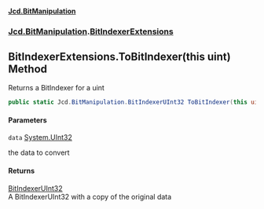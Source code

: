 #### [Jcd.BitManipulation](index.md 'index')
### [Jcd.BitManipulation](Jcd.BitManipulation.md 'Jcd.BitManipulation').[BitIndexerExtensions](Jcd.BitManipulation.BitIndexerExtensions.md 'Jcd.BitManipulation.BitIndexerExtensions')

## BitIndexerExtensions.ToBitIndexer(this uint) Method

Returns a BitIndexer for a uint

```csharp
public static Jcd.BitManipulation.BitIndexerUInt32 ToBitIndexer(this uint data);
```
#### Parameters

<a name='Jcd.BitManipulation.BitIndexerExtensions.ToBitIndexer(thisuint).data'></a>

`data` [System.UInt32](https://docs.microsoft.com/en-us/dotnet/api/System.UInt32 'System.UInt32')

the data to convert

#### Returns
[BitIndexerUInt32](Jcd.BitManipulation.BitIndexerUInt32.md 'Jcd.BitManipulation.BitIndexerUInt32')  
A BitIndexerUInt32 with a copy of the original data